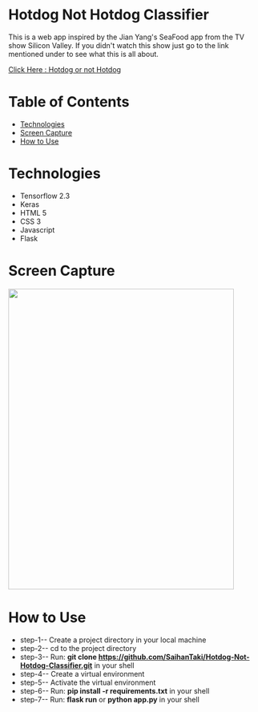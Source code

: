 # **Hotdog Not Hotdog Classifier**

This is a web app inspired by the Jian Yang's SeaFood app from the TV show Silicon Valley. If you didn't watch this show just go to the link mentioned under to see what this is all about.

<a href = "https://youtu.be/pqTntG1RXSY">Click Here : Hotdog or not Hotdog</a>

# **Table of Contents**

-   [Technologies](#Technologies)
-   [Screen Capture](#Screen-Capture)
-   [How to Use](#How-to-Use)

# **Technologies**

-   Tensorflow 2.3
-   Keras
-   HTML 5
-   CSS 3
-   Javascript
-   Flask

# **Screen Capture**

<img src="static/app.gif" width="450" height="600" />
<br>

# **How to Use**

-   step-1-- Create a project directory in your local machine
-   step-2-- cd to the project directory
-   step-3-- Run: **git clone https://github.com/SaihanTaki/Hotdog-Not-Hotdog-Classifier.git** in your shell
-   step-4-- Create a virtual environment
-   step-5-- Activate the virtual environment
-   step-6-- Run: **pip install -r requirements.txt** in your shell
-   step-7-- Run: **flask run** or **python app.py** in your shell
